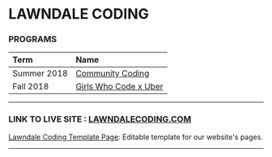 # LAWNDALE CODING

### PROGRAMS

|Term|Name|
|:---|:---|
|Summer 2018| [Community Coding](./cc-su2018)|
|Fall 2018| [Girls Who Code x Uber](./gwc-fa2018)|

***

### LINK TO LIVE SITE : [LAWNDALECODING.COM](https://lawndalecoding.com/)

[Lawndale Coding Template Page](https://glitch.com/edit/#!/lawndalecoding-template): Editable template for our website's pages.

***

